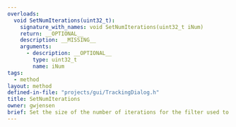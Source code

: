 ```yaml
---
overloads:
  void SetNumIterations(uint32_t):
    signature_with_names: void SetNumIterations(uint32_t iNum)
    return: __OPTIONAL__
    description: __MISSING__
    arguments:
      - description: __OPTIONAL__
        type: uint32_t
        name: iNum
tags:
  - method
layout: method
defined-in-file: "projects/gui/TrackingDialog.h"
title: SetNumIterations
owner: gwjensen
brief: Set the size of the number of iterations for the filter used to remove noise from images during thresholding.
---
```

